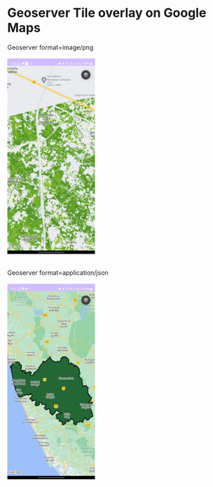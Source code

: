 # Geoserver Tile overlay on Google Maps
Geoserver format=image/png
<br></br>
<img src="https://github.com/chetanmauth/Geoserver/blob/main/images/geoImage.jpeg" width="200">
<br></br>

Geoserver format=application/json
<br></br>
<img src="https://github.com/chetanmauth/Geoserver/blob/main/images/geoJson.jpeg" width="200">
